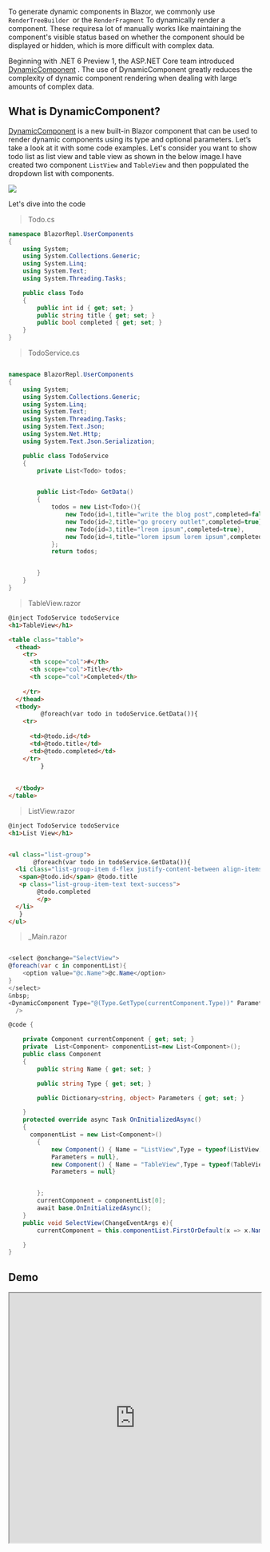 To generate dynamic components in Blazor, we commonly use `RenderTreeBuilder `or the `RenderFragment` To dynamically render a component. These requiresa lot of  manually works like maintaining the component's visible status based on whether the component should be displayed or hidden, which is more difficult with complex data.

Beginning with .NET 6 Preview 1, the ASP.NET Core team introduced  [DynamicComponent](https://devblogs.microsoft.com/aspnet/asp-net-core-updates-in-net-6-preview-1/#dynamiccomponent) . The use of DynamicComponent greatly reduces the complexity of dynamic component rendering when dealing with large amounts of complex data.

## What is DynamicComponent?

[DynamicComponent](https://devblogs.microsoft.com/aspnet/asp-net-core-updates-in-net-6-preview-1/#dynamiccomponent ) is a new built-in Blazor component that can be used to render dynamic components using its type and optional parameters. Let’s take a look at it with some code examples. 
Let's consider you want to show todo list as list view and table view as shown in the below image.I have created two component `ListView` and `TableView` and then poppulated the dropdown list with components.


![](https://blogger.googleusercontent.com/img/a/AVvXsEhSyIQqPK6VeuhXj1KE62AksLrPx4wxlQ6LhyHAN3cv8Rde7BC6tV7wrR-1ZgpML_D0yVs9n7dQK5Shvuet1UFNgOp99JOxA7EguocmjRnvp3Men02mioA87WVvPNNCNEA8vQlQMtrdX9rHdn31b0gqEM53U3VObA5cc34PTi6MWDJXqzAGydEZFn9siQ=w640-h450)



Let's dive into the code
>Todo.cs
```csharp
namespace BlazorRepl.UserComponents
{
	using System;
	using System.Collections.Generic;
	using System.Linq;
	using System.Text;
	using System.Threading.Tasks;

	public class Todo
	{
		public int id { get; set; }
		public string title { get; set; }
		public bool completed { get; set; }
	}
}
```
>TodoService.cs
```csharp

namespace BlazorRepl.UserComponents
{
	using System;
	using System.Collections.Generic;
	using System.Linq;
	using System.Text;
	using System.Threading.Tasks;
	using System.Text.Json;
	using System.Net.Http;
	using System.Text.Json.Serialization;

	public class TodoService
	{
		private List<Todo> todos;


		public List<Todo> GetData()
		{
			todos = new List<Todo>(){
				new Todo{id=1,title="write the blog post",completed=false},
				new Todo{id=2,title="go grocery outlet",completed=true},
				new Todo{id=3,title="lreom ipsum",completed=true},
				new Todo{id=4,title="lorem ipsum lorem ipsum",completed=false},
			};
			return todos;


		}
	}
}
```
>TableView.razor

```html
@inject TodoService todoService
<h1>TableView</h1>

<table class="table">
  <thead>
    <tr>
      <th scope="col">#</th>
      <th scope="col">Title</th>
      <th scope="col">Completed</th>
    
    </tr>
  </thead>
  <tbody>
         @foreach(var todo in todoService.GetData()){
    <tr>
     
      <td>@todo.id</td>
      <td>@todo.title</td>
      <td>@todo.completed</td>
    </tr>
         }
   
    
  </tbody>
</table>
```
>ListView.razor
```html
@inject TodoService todoService
<h1>List View</h1>


<ul class="list-group">
       @foreach(var todo in todoService.GetData()){
  <li class="list-group-item d-flex justify-content-between align-items-center">
   <span>@todo.id</span> @todo.title
   <p class="list-group-item-text text-success">
        @todo.completed
        </p>
  </li>
   }
</ul>
```

>_Main.razor

```csharp

<select @onchange="SelectView">
@foreach(var c in componentList){
    <option value="@c.Name">@c.Name</option>
}
</select>
&nbsp;
<DynamicComponent Type="@(Type.GetType(currentComponent.Type))" Parameters="@currentComponent.Parameters"
  />

@code {

    private Component currentComponent { get; set; }
    private  List<Component> componentList=new List<Component>();
    public class Component
    {
        public string Name { get; set; }

        public string Type { get; set; }

        public Dictionary<string, object> Parameters { get; set; }

    }
    protected override async Task OnInitializedAsync()
    {
      componentList = new List<Component>()
        {
            new Component() { Name = "ListView",Type = typeof(ListView).AssemblyQualifiedName, 
            Parameters = null},
            new Component() { Name = "TableView",Type = typeof(TableView).AssemblyQualifiedName, 
            Parameters = null}


        };
        currentComponent = componentList[0];
        await base.OnInitializedAsync();
    }
    public void SelectView(ChangeEventArgs e){
        currentComponent = this.componentList.FirstOrDefault(x => x.Name.Equals(e.Value.ToString()));

    }
}
```

## Demo

<iframe width="100%" height="500px" src="https://blazorrepl.telerik.com/repl/embed/QwEAwWvx16pyPHlV47?editor=true&result=true&errorList=false"></iframe>
<!--stackedit_data:
eyJoaXN0b3J5IjpbMTgwMzI2OTA0NywxODcwODY4OTQ1LDIxMD
QyOTk3NTgsNjgzOTY0NTYyLDEzMTYyNTk2MTIsODUxMjUwNjA5
LDE0NjI4MDQ0NDRdfQ==
-->